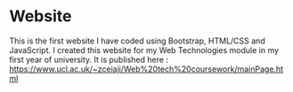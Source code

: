 # Website
This is the first website I have coded using Bootstrap, HTML/CSS and JavaScript. I created this website for my Web Technologies module in my first year of university. 
It is published here : https://www.ucl.ac.uk/~zceiaji/Web%20tech%20coursework/mainPage.html

